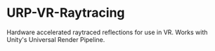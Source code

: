 # URP-VR-Raytracing
Hardware accelerated raytraced reflections for use in VR. Works with Unity's Universal Render Pipeline.
